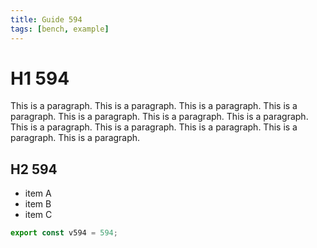 ```yaml
---
title: Guide 594
tags: [bench, example]
---
```


# H1 594

This is a paragraph. This is a paragraph. This is a paragraph. This is a paragraph. This is a paragraph. This is a paragraph. This is a paragraph. This is a paragraph. This is a paragraph. This is a paragraph. This is a paragraph. This is a paragraph. 

## H2 594

- item A
- item B
- item C

```ts
export const v594 = 594;
```